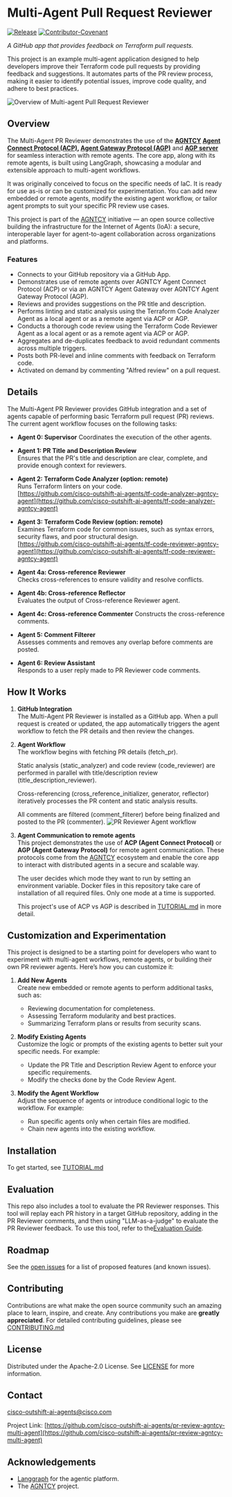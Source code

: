 # Multi-Agent Pull Request Reviewer
[![Release](https://img.shields.io/github/v/release/cisco-ai-agents/pr-review-agntcy-multi-agent?display_name=tag)](CHANGELOG.md)
[![Contributor-Covenant](https://img.shields.io/badge/Contributor%20Covenant-2.1-fbab2c.svg)](CODE_OF_CONDUCT.md)

*A GitHub app that provides feedback on Terraform pull requests.*

This project is an example multi-agent application designed to help developers improve their Terraform code pull requests by providing feedback and suggestions. It automates parts of the PR review process, making it easier to identify potential issues, improve code quality, and adhere to best practices.

![Overview of Multi-agent Pull Request Reviewer](./docs/resources/PR-Reviewer_System.svg)

## Overview
The Multi-Agent PR Reviewer demonstrates the use of the **[AGNTCY](https://github.com/agntcy) [Agent Connect Protocol (ACP)](https://gtihub.com/agntcy/acp-spec), [Agent Gateway Protocol (AGP)](https://github.com/agntcy/agp)** and **[AGP server](https://github.com/agntcy/agp/tree/main/data-plane)** for seamless interaction with remote agents. The core app, along with its remote agents, is built using LangGraph, showcasing a modular and extensible approach to multi-agent workflows.

It was originally conceived to focus on the specific needs of IaC. It is ready for use as-is or can be customized for experimentation. You can add new embedded or remote agents, modify the existing agent workflow, or tailor agent prompts to suit your specific PR review use cases.

This project is part of the [AGNTCY](https://docs.agntcy.org/pages/introduction.html) initiative — an open source collective building the infrastructure for the Internet of Agents (IoA): a secure, interoperable layer for agent-to-agent collaboration across organizations and platforms.

### Features

- Connects to your GitHub repository via a GitHub App.
- Demonstrates use of remote agents over AGNTCY Agent Connect Protocol (ACP) or via an AGNTCY Agent Gateway over AGNTCY Agent Gateway Protocol (AGP).
- Reviews and provides suggestions on the PR title and description.
- Performs linting and static analysis using the Terraform Code Analyzer Agent as a local agent or as a remote agent via ACP or AGP.
- Conducts a thorough code review using the Terraform Code Reviewer Agent as a local agent or as a remote agent via ACP or AGP.
- Aggregates and de-duplicates feedback to avoid redundant comments across multiple triggers.
- Posts both PR-level and inline comments with feedback on Terraform code.
- Activated on demand by commenting "Alfred review" on a pull request.

## Details
The Multi-Agent PR Reviewer provides GitHub integration and a set of agents capable of performing basic Terraform pull request (PR) reviews. The current agent workflow focuses on the following tasks:

- **Agent 0: Supervisor**
  Coordinates the execution of the other agents.

- **Agent 1: PR Title and Description Review**  
  Ensures that the PR's title and description are clear, complete, and provide enough context for reviewers.  

- **Agent 2: Terraform Code Analyzer (option: remote)**   
  Runs Terraform linters on your code.   
  [https://github.com/cisco-outshift-ai-agents/tf-code-analyzer-agntcy-agent](https://github.com/cisco-outshift-ai-agents/tf-code-analyzer-agntcy-agent)

- **Agent 3: Terraform Code Review (option: remote)**  
  Examines Terraform code for common issues, such as syntax errors, security flaws, and poor structural design.     
  [https://github.com/cisco-outshift-ai-agents/tf-code-reviewer-agntcy-agent](https://github.com/cisco-outshift-ai-agents/tf-code-reviewer-agntcy-agent)

- **Agent 4a: Cross-reference Reviewer**   
  Checks cross-references to ensure validity and resolve conflicts.

- **Agent 4b: Cross-reference Reflector**  
  Evaluates the output of Cross-reference Reviewer agent.

- **Agent 4c: Cross-reference Commenter**
  Constructs the cross-reference comments.

- **Agent 5: Comment Filterer**  
  Assesses comments and removes any overlap before comments are posted.

- **Agent 6: Review Assistant**   
  Responds to a user reply made to PR Reviewer code comments.

## How It Works

1. **GitHub Integration**  
   The Multi-Agent PR Reviewer is installed as a GitHub app. When a pull request is created or updated, the app automatically triggers the agent workflow to fetch the PR details and then review the changes.

2. **Agent Workflow**  
   The workflow begins with fetching PR details (fetch_pr).

   Static analysis (static_analyzer) and code review (code_reviewer) are performed in parallel with title/description review (title_description_reviewer).

   Cross-referencing (cross_reference_initializer, generator, reflector) iteratively processes the PR content and static analysis results.

   All comments are filtered (comment_filterer) before being finalized and posted to the PR (commenter).
   ![PR Reviewer Agent workflow](./docs/resources/Workflow.svg)

4. **Agent Communication to remote agents**  
   This project demonstrates the use of **ACP (Agent Connect Protocol)** or **AGP (Agent Gateway Protocol)** for remote agent communication. These protocols come from the [AGNTCY](https://docs.agntcy.org/pages/introduction.html) ecosystem and enable the core app to interact with distributed agents in a secure and scalable way.

   The user decides which mode they want to run by setting an environment variable. Docker files in this repository take care of installation of all required files. Only one mode at a time is supported.

   This project's use of ACP vs AGP is described in [TUTORIAL.md](./TUTORIAL.md) in more detail.


## Customization and Experimentation

This project is designed to be a starting point for developers who want to experiment with multi-agent workflows, remote agents, or building their own PR reviewer agents. Here’s how you can customize it:

1. **Add New Agents**  
   Create new embedded or remote agents to perform additional tasks, such as:
   - Reviewing documentation for completeness.
   - Assessing Terraform modularity and best practices.
   - Summarizing Terraform plans or results from security scans.

2. **Modify Existing Agents**  
   Customize the logic or prompts of the existing agents to better suit your specific needs. For example:
   - Update the PR Title and Description Review Agent to enforce your specific requirements.
   - Modify the checks done by the Code Review Agent.

3. **Modify the Agent Workflow**  
   Adjust the sequence of agents or introduce conditional logic to the workflow. For example:
   - Run specific agents only when certain files are modified.
   - Chain new agents into the existing workflow.

## Installation

To get started, see [TUTORIAL.md](./TUTORIAL.md)

## Evaluation

This repo also includes a tool to evaluate the PR Reviewer responses. This tool will replay each PR history in a target GitHub repository, 
adding in the PR Reviewer comments, and then using "LLM-as-a-judge" to evaluate the PR Reviewer feedback. To use this tool, refer to the[Evaluation Guide](eval/README.md).

## Roadmap

See the [open issues](https://github.com/cisco-ai-agents/tf-pr-review-agntcy-multi-agent/issues) for a list
of proposed features (and known issues).

## Contributing

Contributions are what make the open source community such an amazing place to
learn, inspire, and create. Any contributions you make are **greatly
appreciated**. For detailed contributing guidelines, please see
[CONTRIBUTING.md](CONTRIBUTING.md)

## License

Distributed under the Apache-2.0 License. See [LICENSE](LICENSE) for more
information.

## Contact

[cisco-outshift-ai-agents@cisco.com](mailto:cisco-outshift-ai-agents@cisco.com)

Project Link:
[https://github.com/cisco-outshift-ai-agents/pr-review-agntcy-multi-agent](https://github.com/cisco-outshift-ai-agents/pr-review-agntcy-multi-agent)


## Acknowledgements

- [Langgraph](https://github.com/langchain-ai/langgraph) for the agentic platform.
- The [AGNTCY](https://github.com/agntcy) project.
